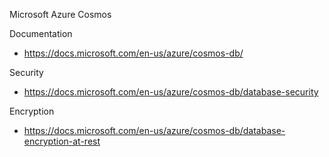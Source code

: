 Microsoft Azure Cosmos

Documentation
* https://docs.microsoft.com/en-us/azure/cosmos-db/


Security
* https://docs.microsoft.com/en-us/azure/cosmos-db/database-security


Encryption
* https://docs.microsoft.com/en-us/azure/cosmos-db/database-encryption-at-rest


